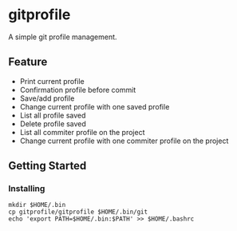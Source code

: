 # gitprofile

A simple git profile management.

## Feature
* Print current profile
* Confirmation profile before commit
* Save/add profile
* Change current profile with one saved profile
* List all profile saved
* Delete profile saved
* List all commiter profile on the project
* Change current profile with one commiter profile on the project

## Getting Started

### Installing
```
mkdir $HOME/.bin
cp gitprofile/gitprofile $HOME/.bin/git
echo 'export PATH=$HOME/.bin:$PATH' >> $HOME/.bashrc
```
